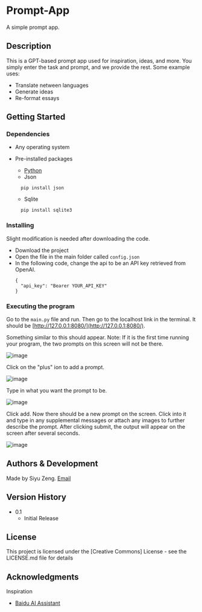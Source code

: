 # Prompt-App

A simple prompt app.

## Description

This is a GPT-based prompt app used for inspiration, ideas, and more. You simply enter the task and prompt, and we provide the rest.
Some example uses:
  - Translate netween languages
  - Generate ideas
  - Re-format essays

## Getting Started

### Dependencies

* Any operating system
* Pre-installed packages
  - [Python](https://www.python.org/downloads/)
  - Json

  ```
    pip install json
  ```

  - Sqlite
  ```
    pip install sqlite3
  ```

### Installing

Slight modification is needed after downloading the code.
* Download the project
* Open the file in the main folder called ```config.json```
* In the following code, change the api to be an API key retrieved from OpenAI.
  ```
  {
    "api_key": "Bearer YOUR_API_KEY"
  }
  ```

### Executing the program

Go to the ```main.py``` file and run. Then go to the localhost link in the terminal. It should be [http://127.0.0.1:8080/](http://127.0.0.1:8080/).

Something similar to this should appear. Note: If it is the first time running your program, the two prompts on this screen will not be there.

![image](https://github.com/superasymmetry/Prompt-App/assets/64930215/4c419d5b-ab5f-43f4-b3cf-a0c3d4c666b2)

Click on the "plus" ion to add a prompt.

![image](https://github.com/superasymmetry/Prompt-App/assets/64930215/ab2c5150-a98f-4795-9812-65667bf612c5)

Type in what you want the prompt to be.

![image](https://github.com/superasymmetry/Prompt-App/assets/64930215/21edee83-6524-4e3b-8d46-3c2bf2a3f02e)

Click add. Now there should be a new prompt on the screen. Click into it and type in any supplemental messages or attach any images to further describe the prompt. After clicking submit, the output will appear on the screen after several seconds.

![image](https://github.com/superasymmetry/Prompt-App/assets/64930215/5fd1f7f9-0fa5-472c-8786-1aa1403d67af)


## Authors & Development

Made by Siyu Zeng.
[Email](siyuzeng@proton.me)

## Version History

* 0.1
    * Initial Release

## License

This project is licensed under the [Creative Commons] License - see the LICENSE.md file for details

## Acknowledgments

Inspiration
* [Baidu AI Assistant](https://inspiration.baidu.com/app)
